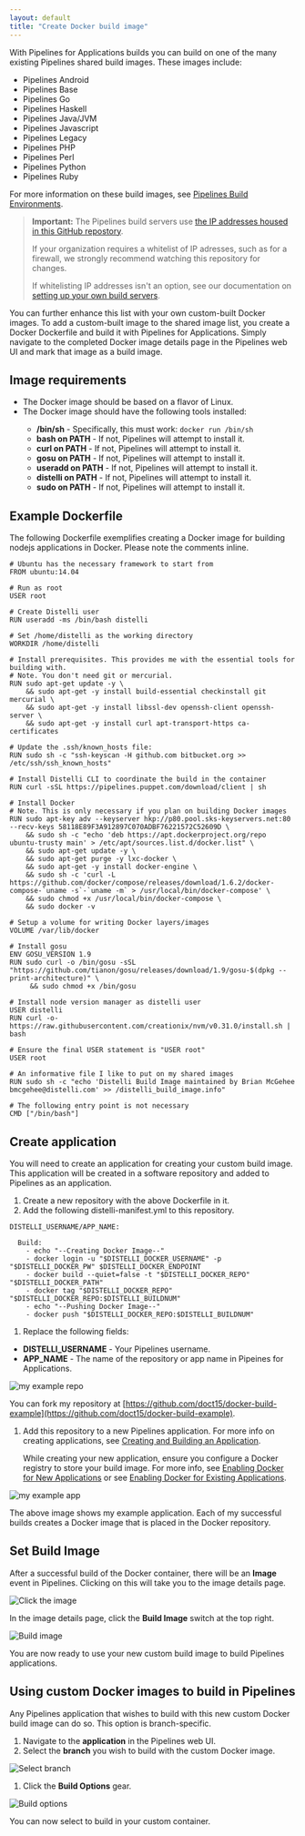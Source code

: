 ```yaml
---
layout: default
title: "Create Docker build image"
---
```


With Pipelines for Applications builds you can build on one of the many existing Pipelines shared build images. These images include:

<ul>
  <li>Pipelines Android</li>
  <li>Pipelines Base</li>
  <li>Pipelines Go</li>
  <li>Pipelines Haskell</li>
  <li>Pipelines Java/JVM</li>
  <li>Pipelines Javascript</li>
  <li>Pipelines Legacy</li>
  <li>Pipelines PHP</li>
  <li>Pipelines Perl</li>
  <li>Pipelines Python</li>
  <li>Pipelines Ruby</li>
</ul>

For more information on these build images, see [Pipelines Build Environments](./build-environment.html). 

> **Important:** The Pipelines build servers use [the IP addresses housed in this GitHub repostory](https://github.com/puppetlabs/pipelines-ips). 
>
> If your organization requires a whitelist of IP adresses, such as for a firewall, we strongly recommend watching this repository for changes. 
>
> If whitelisting IP addresses isn't an option, see our documentation on [setting up your own build servers](./build-hardware.html#use-your-own-build-server). 

You can further enhance this list with your own custom-built Docker images. To add a custom-built image to the shared image list, you create a Docker Dockerfile and build it with Pipelines for Applications. Simply navigate to the completed Docker image details page in the Pipelines web UI and mark that image as a build image.

## Image requirements

<ul>
  <li>The Docker image should be based on a flavor of Linux.</li>
  <li>The Docker image should have the following tools installed:</li>
  <ul>
    <li><b>/bin/sh</b> - Specifically, this must work: <code>docker run /bin/sh</code></li>
    <li><b>bash on PATH</b> - If not, Pipelines will attempt to install it.</li>
    <li><b>curl on PATH</b> - If not, Pipelines will attempt to install it.</li>
    <li><b>gosu on PATH</b> - If not, Pipelines will attempt to install it.</li>
    <li><b>useradd on PATH</b> - If not, Pipelines will attempt to install it.</li>
    <li><b>distelli on PATH</b> - If not, Pipelines will attempt to install it.</li>
    <li><b>sudo on PATH</b> - If not, Pipelines will attempt to install it.</li>
  </ul>
</ul>

## Example Dockerfile

The following Dockerfile exemplifies creating a Docker image for building nodejs applications in Docker. Please note the comments inline.

~~~
# Ubuntu has the necessary framework to start from
FROM ubuntu:14.04

# Run as root
USER root

# Create Distelli user
RUN useradd -ms /bin/bash distelli 

# Set /home/distelli as the working directory
WORKDIR /home/distelli
    
# Install prerequisites. This provides me with the essential tools for building with.
# Note. You don't need git or mercurial.
RUN sudo apt-get update -y \
    && sudo apt-get -y install build-essential checkinstall git mercurial \
    && sudo apt-get -y install libssl-dev openssh-client openssh-server \
    && sudo apt-get -y install curl apt-transport-https ca-certificates

# Update the .ssh/known_hosts file:
RUN sudo sh -c "ssh-keyscan -H github.com bitbucket.org >> /etc/ssh/ssh_known_hosts"

# Install Distelli CLI to coordinate the build in the container
RUN curl -sSL https://pipelines.puppet.com/download/client | sh 

# Install Docker
# Note. This is only necessary if you plan on building Docker images
RUN sudo apt-key adv --keyserver hkp://p80.pool.sks-keyservers.net:80 --recv-keys 58118E89F3A912897C070ADBF76221572C52609D \
    && sudo sh -c "echo 'deb https://apt.dockerproject.org/repo ubuntu-trusty main' > /etc/apt/sources.list.d/docker.list" \
    && sudo apt-get update -y \
    && sudo apt-get purge -y lxc-docker \
    && sudo apt-get -y install docker-engine \
    && sudo sh -c 'curl -L https://github.com/docker/compose/releases/download/1.6.2/docker-compose-`uname -s`-`uname -m` > /usr/local/bin/docker-compose' \
    && sudo chmod +x /usr/local/bin/docker-compose \
    && sudo docker -v

# Setup a volume for writing Docker layers/images
VOLUME /var/lib/docker

# Install gosu
ENV GOSU_VERSION 1.9
RUN sudo curl -o /bin/gosu -sSL "https://github.com/tianon/gosu/releases/download/1.9/gosu-$(dpkg --print-architecture)" \
     && sudo chmod +x /bin/gosu

# Install node version manager as distelli user
USER distelli
RUN curl -o- https://raw.githubusercontent.com/creationix/nvm/v0.31.0/install.sh | bash 

# Ensure the final USER statement is "USER root"
USER root

# An informative file I like to put on my shared images
RUN sudo sh -c "echo 'Distelli Build Image maintained by Brian McGehee bmcgehee@distelli.com' >> /distelli_build_image.info"

# The following entry point is not necessary
CMD ["/bin/bash"]
~~~

## Create application

You will need to create an application for creating your custom build image. This application will be created in a software repository and added to Pipelines as an application.

1. Create a new repository with the above Dockerfile in it.
1. Add the following distelli-manifest.yml to this repository.

~~~
DISTELLI_USERNAME/APP_NAME:

  Build:
    - echo "--Creating Docker Image--"
    - docker login -u "$DISTELLI_DOCKER_USERNAME" -p "$DISTELLI_DOCKER_PW" $DISTELLI_DOCKER_ENDPOINT
    - docker build --quiet=false -t "$DISTELLI_DOCKER_REPO" "$DISTELLI_DOCKER_PATH"
    - docker tag "$DISTELLI_DOCKER_REPO" "$DISTELLI_DOCKER_REPO:$DISTELLI_BUILDNUM" 
    - echo "--Pushing Docker Image--"
    - docker push "$DISTELLI_DOCKER_REPO:$DISTELLI_BUILDNUM"
~~~

1. Replace the following fields:

<ul>
  <li><b>DISTELLI_USERNAME</b> - Your Pipelines username.</li>
  <li><b>APP_NAME</b> - The name of the repository or app name in Pipeines for Applications.</li>
</ul>

<img src="images/sbi-my-repo.png" alt="my example repo">

You can fork my repository at [https://github.com/doct15/docker-build-example](https://github.com/doct15/docker-build-example).

1. Add this repository to a new Pipelines application. For more info on creating applications, see [Creating and Building an Application](https://puppet.com/docs/pipelines-for-apps/enterprise/application-create.html).

    While creating your new application, ensure you configure a Docker registry to store your build image. For more info, see [Enabling Docker for New Applications](https://puppet.com/docs/pipelines-for-apps/enterprise/docker.html) or see [Enabling Docker for Existing Applications](https://puppet.com/docs/pipelines-for-apps/enterprise/docker.html).


<img src="images/sbi-my-app.png" alt="my example app">

The above image shows my example application. Each of my successful builds creates a Docker image that is placed in the Docker repository.

<h2><a name="set-build-image"></a>Set Build Image</h2>

After a successful build of the Docker container, there will be an <b>Image</b> event in Pipelines. Clicking on this will take you to the image details page.

<img src="images/sbi-click-image.png" alt="Click the image">

In the image details page, click the <b>Build Image</b> switch at the top right.

<img src="images/sbi-build-image.png" alt="Build image">

You are now ready to use your new custom build image to build Pipelines applications.

## Using custom Docker images to build in Pipelines

Any Pipelines application that wishes to build with this new custom Docker build image can do so. This option is branch-specific.

1. Navigate to the **application** in the Pipelines web UI.
1. Select the **branch** you wish to build with the custom Docker image.

<img src="images/sbi-select-branch.png" alt="Select branch">

1. Click the **Build Options** gear.

<img src="images/sbi-build-options.png" alt="Build options">

You can now select to build in your custom container.

